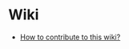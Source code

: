 # Wiki

- [How to contribute to this wiki?](https://github.com/pontte/playbook/blob/master/Wiki/articles/how_to_contribute.md)

